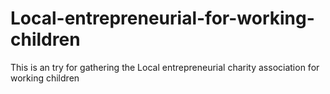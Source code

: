 # Local-entrepreneurial-for-working-children
This is an try for gathering the Local entrepreneurial charity association for working children
